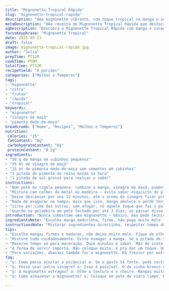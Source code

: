 ```yaml
---
title: "Mignonette Tropical Rápida"
slug: "mignonette-tropical-rapida"
description: "Uma mignonette vibrante, com toque tropical na manga e acidez equilibrada do vinagre de maçã. Troque o pimentão vermelho por pimenta dedo-de-moça pra esquentar o sabor. Macera rápido, realça ostras com frescor e picância na medida certa. Conserva 3 dias hermeticamente no frio, ideal pra ir dos encontros de fim de semana às ocasiões mais descoladas. Prática, fácil, usa o que tem — dá pra fazer com abacaxi também e virar jogo vintage no seu boteco caseiro."
metaDescription: "Uma receita de Mignonette Tropical Rápida que destaca a doçura da manga e a acidez do vinagre de maçã, perfeita para suas ostras"
ogDescription: "Descubra a Mignonette Tropical Rápida com manga e vinagre de maçã, um toque especial para suas ostras"
focusKeyphrase: "Mignonette Tropical"
date: 2025-09-23
draft: false
image: mignonette-tropical-rapida.jpg
author: "Julia"
prepTime: PT12M
cookTime: PT0M
totalTime: PT12M
recipeYield: "4 porções"
categories: ["Molhos e Temperos"]
tags:
- "mignonette"
- "ostra"
- "frutas"
- "rápido"
- "tropical"
keywords:
- "mignonette"
- "vinagre de maçã"
- "pimenta dedo-de-moça"
breadcrumb: ["Home", "Recipes", "Molhos e Temperos"]
nutrition: 
 calories: "25"
 fatContent: "0g"
 carbohydrateContent: "6g"
 proteinContent: "0.2g"
ingredients:
- "50 g de manga em cubinhos pequenos"
- "35 ml de vinagre de maçã"
- "15 ml de pimenta dedo-de-moça sem sementes em cubinhos"
- "1 pitada de pimenta-do-reino moída na hora"
- "1 pitada de sal grosso para realçar o sabor"
instructions:
- "Num pote ou tigela pequena, combine a manga, vinagre de maçã, pimenta dedo-de-moça, sal grosso e pimenta-do-reino."
- "Misture com colher de metal ou madeira — evita sabor esquisito do plástico."
- "Deixe descansar por uns 12 minutos, até o aroma do vinagre ficar presente e mango soltar uma leve doçura."
- "Nada de exagerar no tempo; mais que isso, manga amolece e perde textura — músculos da ostra agradecem crocância."
- "Sirva por cima das ostras, sem afogar, só aquele toque que faz o paladar vibrar."
- "Guarde na geladeira em pote fechado por até 3 dias; se passar disso, textura fica mole e gosto azedo demais, perde o encanto."
introduction: "Nunca subestime uma mignonette — básico, mas pede técnica e bons ingredientes. A versão tropical que trago aqui tira a tradição francesa da mesmice e traz aquele frescor das nossas frutas. A manga dá doçura natural; o vinagre de maçã, acidez suave; a pimenta dedo-de-moça, um punch na medida certa. Já tentei com vários tipos de vinagre, até vinagre de arroz, mas o de maçã é meu favorito, porque não mata o sabor da ostra. Misturar e deixar macerar é tiro certo — ali o sabor vai juntar, transformar, ganhar força. Faz no último minuto, não precisa horas, ou a fruta se acaba."
ingredientsNote: "Escolha manga madurinha, firme, não pega muito mole — textura é crucial, evita purê desagradável. Falha clássica é exagerar no pimentão vermelho; troque pela dedo-de-moça para evitar aquela textura fibrosa e muito aguada. Vinagre de maçã é substituto simples do vinagre de vinho branco, mais acessível e com leveza. Pimenta-do-reino na hora sempre, antiga perde sabor rápido e estraga o equilíbrio da receita. Sal grosso melhora extra, destacando sabores. Use utensílios de madeira ou metal para misturar — mantém o sabor intacto, evitando plásticos que interferem no gosto."
instructionsNote: "Misturar ingredientes direitinho, respeitar tempo de maceração faz toda a diferença. Doze minutos é o sweet spot: manga solta aroma e textura, vinagre não fica muito agressivo. Evite deixar mais que 20 minutos; manga começa a desmanchar, perde frescor. Misture com cuidado, mexa só o suficiente para não amassar a manga. Guarde sempre refrigerado, em pote fechado, para estender vida útil. Se quiser acelerar, resfrie os ingredientes antes; faz diferença no resultado final! Para servir, coloque na ostra pouco antes do consumo — aquela explosão de sabor é tímida e se desgasta rápido."
tips:
- "Escolha mangas firmes e maduras, não deixe muito mole. Fique de olho na textura. Mangas muito maduras ficam com purê, desagradável. Se não tiver dedo-de-moça, pimenta calabresa é alternativa. Mas ajuste a quantidade."
- "Misture tudo cuidadosamente. Evite esmagar a manga. Se a pitada de sal não estiver lá, não vai realçar nada. E a pimenta-do-reino? Sempre na hora, o sabor dela se perde rápido. Tem que ser fresquinha, senão se ainda apega na receita."
- "Reserve tempo só para maceração. Doze minutos é ideal. Más de vinte não rola. Mangas por muito tempo na mistura viram pastas, perdem frescor. Tente fazer de última hora. Deixe gelar os ingredientes antes, assim tudo resfria mais rápido."
- "A forma de servir importa. Não coloque muito, é pra dar um toque. Um pouco acima da ostra é suficiente. Na hora de guardar, mantenha em pote hermético. Evita que a mistura perca qualidade. Se tem mais de três dias, nem pense em usar a receita."
- "Para variações, abacaxi também faz a mignonette. Dá frescor por outro lado. Se não gosta de pimenta, opte por ervas frescas, como coentro ou salsinha. Modifique o vinagre, mas cuidado com o sabor da ostra. O de maçã é ideal."
faq:
- "q: Como posso ajustar a picância? a: Se o gosto tá forte, pode cortar a pimenta. Coloque só um pouquinho. Pra sentir, faça um teste na primeira mistura. Observe o quanto aguenta. Adicione aos poucos."
- "q: Posso usar outro vinagre? a: Isso é possível. O de vinho branco é a segunda melhor escolha. Mas o de maçã é leve, não mata o gosto da ostra. Faça um teste antes, em pequenas quantidades."
- "q: A mignonette estragou? a: Olhe a textura e o cheiro. Mangas muito passadas murcham tudo. Se ficou azedo, manda pra lixeira. Melhor não arriscar. Prefira fazer tudo fresco."
- "q: Como armazenar a mignonette? a: Coloque em pote de vidro limpo. Fecha bem. Leve na geladeira. Mas não deixe mais de três dias. Se sobrar, repense antes de usar. Não vale a pena."

---
```

